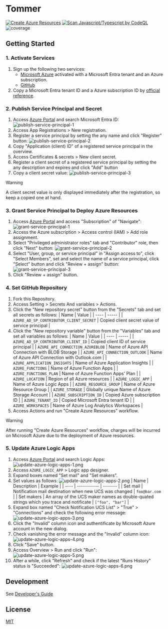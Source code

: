# Tommer

[![Create Azure Resources](https://github.com/infhyroyage/Tommer/actions/workflows/create-azure-resources.yaml/badge.svg)](https://github.com/infhyroyage/Tommer/actions/workflows/create-azure-resources.yaml)
[![Scan Javascript/Typescript by CodeQL](https://github.com/infhyroyage/Tommer/actions/workflows/scan-codeql.yaml/badge.svg)](https://github.com/infhyroyage/Tommer/actions/workflows/scan-codeql.yaml)
![coverage](https://infhyroyage.github.io/Tommer/badges.svg)

## Getting Started

### 1. Activate Services

1. Sign up the following two services:
   - [Microsoft Azure](https://azure.microsoft.com) activated with a Microsoft Entra tenant and an Azure subscription.
   - [GitHub](https://github.com)
2. Copy a Microsoft Entra tenant ID and a Azure subscription ID by [official reference](https://learn.microsoft.com/en-us/azure/azure-portal/get-subscription-tenant-id).

### 2. Publish Service Principal and Secret

1. Access [Azure Portal](https://portal.azure.com) and search Microsoft Entra ID:
   ![publish-service-principal-1](./docs/getting-started/publish-service-principal-1.png)
2. Access App Registrations > New registration.
3. Register a service principal by setting the any name and click "Register" button:
   ![publish-service-principal-2](./docs/getting-started/publish-service-principal-2.png)
4. Copy "Application (client) ID" of a registered service principal in the overview.
5. Access Certificates & secrets > New client secret.
6. Register a client secret of a registered service principal by setting the any description and expires and click "Add" button
7. Copy a client secret value:
   ![publish-service-principal-3](./docs/getting-started/publish-service-principal-3.png)

> [!WARNING]
> A client secret value is only displayed immediately after the registration, so keep a copied one at hand.

### 3. Grant Service Principal to Deploy Azure Resources

1. Access [Azure Portal](https://portal.azure.com) and access "Subscription" of "Navigate":
   ![grant-service-principal-1](./docs/getting-started/grant-service-principal-1.png)
2. Access the Azure subscription > Access control (IAM) > Add role assignment.
3. Select "Privileged administrator roles" tab and "Contributor" role, then click "Next" button:
   ![grant-service-principal-2](./docs/getting-started/grant-service-principal-2.png)
4. Select "User, group, or service principal" in "Assign access to", click "Select Members", set and select the name of a service principal, click "Select" button and click "Review + assign" button:
   ![grant-service-principal-3](./docs/getting-started/grant-service-principal-3.png)
5. Click "Review + assign" button.

### 4. Set GitHub Repository

1. Fork this Repository.
2. Access Setting > Secrets And variables > Actions.
3. Click the "New repository secret" button from the "Secrets" tab and set all secrets as follows:
   | Name | Value |
   | ---- | ----- |
   | `AZURE_AD_SP_CONTRIBUTOR_CLIENT_SECRET` | Copied client secret value of service principal |
4. Click the "New repository variable" button from the "Variables" tab and set all variables as follows:
   | Name | Value |
   | ---- | ----- |
   | `AZURE_AD_SP_CONTRIBUTOR_CLIENT_ID` | Copied client ID of service principal |
   | `AZURE_API_CONNECTION_AZUREBLOB` | Name of Azure API Connection with BLOB Storage |
   | `AZURE_API_CONNECTION_OUTLOOK` | Name of Azure API Connection with Outlook.com |
   | `AZURE_APPLICATION_INSIGHTS` | Name of Azure Application Insights |
   | `AZURE_FUNCTIONS` | Name of Azure Function Apps |
   | `AZURE_FUNCTIONS_PLAN` | Name of Azure Function Apps' Plan |
   | `AZURE_LOCATION` | Region of all Azure resources |
   | `AZURE_LOGIC_APP` | Name of Azure Logic Apps |
   | `AZURE_RESOURCE_GROUP` | Name of Azure Resource Group |
   | `AZURE_STORAGE` | Globally unique Name of Azure Storage Account |
   | `AZURE_SUBSCRIPTION_ID` | Copied Azure subscription ID |
   | `AZURE_TENANT_ID` | Copied Microsoft Entra tenant ID |
   | `AZURE_WORKSPACES` | Name of Azure Log Analytics Workspaces |
5. Access Actions and run "Create Azure Resources" workflow.

> [!WARNING]
> After running "Create Azure Resources" workflow, charges will be incurred on Microsoft Azure due to the deployment of Azure resources.

### 5. Update Azure Logic Apps

1. Access [Azure Portal](https://portal.azure.com) and search Logic Apps:
   ![update-azure-logic-apps-1.png](./docs/getting-started/update-azure-logic-apps-1.png)
2. Access `AZURE_LOGIC_APP` > Logic app designer.
3. Expand boxes named "Set mail" and "Set makers".
4. Set values as follows:
   ![update-azure-logic-apps-2.png](./docs/getting-started/update-azure-logic-apps-2.png)
   | Name | Description | Example |
   | ---- | ----------- | ------- |
   | Set mail | Notification mail destination when new UCS was changed | `foo@bar.com` |
   | Set makers | An array of the UCS maker names as double-quated strings which you trace and notificate | `["foo", "bar"]` |
5. Expand box named "Check Notification UCS List" > "True" > "Connections" and check the following error message:
   ![update-azure-logic-apps-3.png](./docs/getting-started/update-azure-logic-apps-3.png)
6. Click the "Invalid" column icon and authentificate by Microsoft Azure account in the new dialog.
7. Check vanishing the error message and the "Invalid" column icon:
   ![update-azure-logic-apps-4.png](./docs/getting-started/update-azure-logic-apps-4.png)
8. Click "Save" button.
9. Access Overview > Run and click "Run":
   ![update-azure-logic-apps-5.png](./docs/getting-started/update-azure-logic-apps-5.png)
10. After a while, click "Refresh" and check if the latest "Runs History" status is "Succeeded":
    ![update-azure-logic-apps-6.png](./docs/getting-started/update-azure-logic-apps-6.png)

## Development

See [Developer's Guide](./docs/DEVELOPMENT.md)

## License

[MIT](LICENSE)
